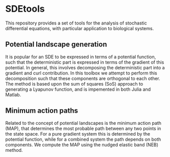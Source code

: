 # SDEtools

This repository provides a set of tools for the analysis of stochastic differential equations, with particular application to biological systems.

## Potential landscape generation
It is popular for an SDE to be expressed in terms of a potential function, such that the deterministic part is expressed in terms of the gradient of this potential. In general, this involves decomposing the deterministic part into a gradient and curl contribution. In this toolbox we attempt to perform this decomposition such that these components are orthogonal to each other. The method is based upon the sum of squares (SoS) approach to generating a Lyapunov function, and is impemented in both Julia and Matlab.

## Minimum action paths
Related to the concept of potential landscapes is the minimum action path (MAP), that determines the most probable path between any two points in the state space. For a pure gradient system this is determined by the potential function, while for a combined system the path depends on both components. We compute the MAP using the nudged elastic band (NEB) method.
